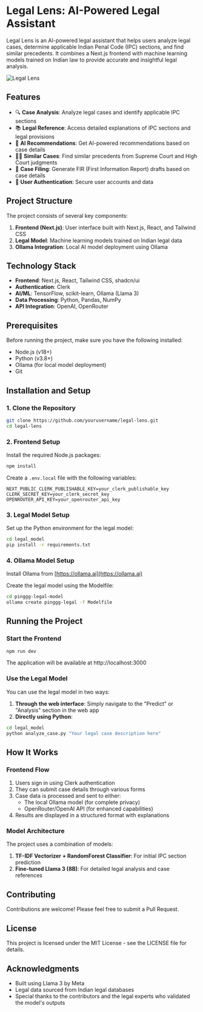 # Legal Lens: AI-Powered Legal Assistant

Legal Lens is an AI-powered legal assistant that helps users analyze legal cases, determine applicable Indian Penal Code (IPC) sections, and find similar precedents. It combines a Next.js frontend with machine learning models trained on Indian law to provide accurate and insightful legal analysis.

![Legal Lens](https://example.com/legal-lens-screenshot.png)

## Features

- 🔍 **Case Analysis**: Analyze legal cases and identify applicable IPC sections
- 📚 **Legal Reference**: Access detailed explanations of IPC sections and legal provisions
- 🧠 **AI Recommendations**: Get AI-powered recommendations based on case details
- 👨‍⚖️ **Similar Cases**: Find similar precedents from Supreme Court and High Court judgments
- 📝 **Case Filing**: Generate FIR (First Information Report) drafts based on case details
- 🔐 **User Authentication**: Secure user accounts and data

## Project Structure

The project consists of several key components:

1. **Frontend (Next.js)**: User interface built with Next.js, React, and Tailwind CSS
2. **Legal Model**: Machine learning models trained on Indian legal data
3. **Ollama Integration**: Local AI model deployment using Ollama

## Technology Stack

- **Frontend**: Next.js, React, Tailwind CSS, shadcn/ui
- **Authentication**: Clerk
- **AI/ML**: TensorFlow, scikit-learn, Ollama (Llama 3)
- **Data Processing**: Python, Pandas, NumPy
- **API Integration**: OpenAI, OpenRouter

## Prerequisites

Before running the project, make sure you have the following installed:

- Node.js (v18+)
- Python (v3.8+)
- Ollama (for local model deployment)
- Git

## Installation and Setup

### 1. Clone the Repository

```bash
git clone https://github.com/yourusername/legal-lens.git
cd legal-lens
```

### 2. Frontend Setup

Install the required Node.js packages:

```bash
npm install
```

Create a `.env.local` file with the following variables:

```
NEXT_PUBLIC_CLERK_PUBLISHABLE_KEY=your_clerk_publishable_key
CLERK_SECRET_KEY=your_clerk_secret_key
OPENROUTER_API_KEY=your_openrouter_api_key
```

### 3. Legal Model Setup

Set up the Python environment for the legal model:

```bash
cd legal_model
pip install -r requirements.txt
```

### 4. Ollama Model Setup

Install Ollama from [https://ollama.ai](https://ollama.ai)

Create the legal model using the Modelfile:

```bash
cd pinggg-legal-model
ollama create pinggg-legal -f Modelfile
```

## Running the Project

### Start the Frontend

```bash
npm run dev
```

The application will be available at http://localhost:3000

### Use the Legal Model

You can use the legal model in two ways:

1. **Through the web interface**: Simply navigate to the "Predict" or "Analysis" section in the web app
2. **Directly using Python**:

```bash
cd legal_model
python analyze_case.py "Your legal case description here"
```

## How It Works

### Frontend Flow

1. Users sign in using Clerk authentication
2. They can submit case details through various forms
3. Case data is processed and sent to either:
   - The local Ollama model (for complete privacy)
   - OpenRouter/OpenAI API (for enhanced capabilities)
4. Results are displayed in a structured format with explanations

### Model Architecture

The project uses a combination of models:

1. **TF-IDF Vectorizer + RandomForest Classifier**: For initial IPC section prediction
2. **Fine-tuned Llama 3 (8B)**: For detailed legal analysis and case references

## Contributing

Contributions are welcome! Please feel free to submit a Pull Request.

## License

This project is licensed under the MIT License - see the LICENSE file for details.

## Acknowledgments

- Built using Llama 3 by Meta
- Legal data sourced from Indian legal databases
- Special thanks to the contributors and the legal experts who validated the model's outputs 